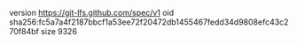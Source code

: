 version https://git-lfs.github.com/spec/v1
oid sha256:fc5a7a4f2187bbcf1a53ee72f20472db1455467fedd34d9808efc43c270f84bf
size 9326
